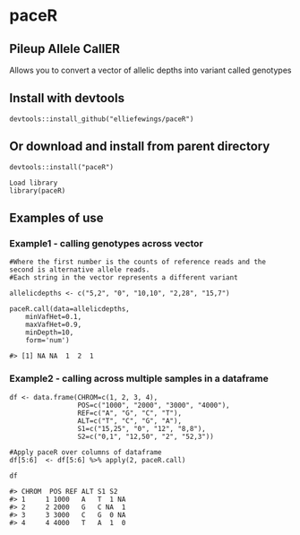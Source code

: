 # paceR
## Pileup Allele CallER
Allows you to convert a vector of allelic depths into variant called genotypes 


## Install with devtools
```
devtools::install_github("elliefewings/paceR")
```
## Or download and install from parent directory
```
devtools::install("paceR")

Load library
library(paceR)
```

## Examples of use
### Example1 - calling genotypes across vector
```
#Where the first number is the counts of reference reads and the second is alternative allele reads.
#Each string in the vector represents a different variant

allelicdepths <- c("5,2", "0", "10,10", "2,28", "15,7")

paceR.call(data=allelicdepths,
	minVafHet=0.1,
	maxVafHet=0.9,
	minDepth=10,
	form='num')

#> [1] NA NA  1  2  1
```

### Example2 - calling across multiple samples in a dataframe
```
df <- data.frame(CHROM=c(1, 2, 3, 4),
                 POS=c("1000", "2000", "3000", "4000"),
                 REF=c("A", "G", "C", "T"),
                 ALT=c("T", "C", "G", "A"),
                 S1=c("15,25", "0", "12", "8,8"),
                 S2=c("0,1", "12,50", "2", "52,3"))

#Apply paceR over columns of dataframe
df[5:6]  <- df[5:6] %>% apply(2, paceR.call)

df

#> CHROM  POS REF ALT S1 S2
#> 1     1 1000   A   T  1 NA
#> 2     2 2000   G   C NA  1
#> 3     3 3000   C   G  0 NA
#> 4     4 4000   T   A  1  0

```